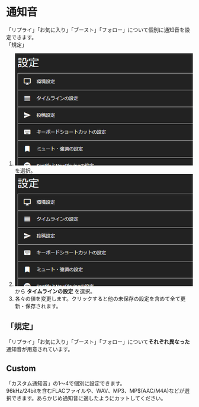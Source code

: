# 通知音

「リプライ」「お気に入り」「ブースト」「フォロー」について個別に通知音を設定できます。  
「規定」
  
1. ![settings1](/media/settings1.png)を選択。
1. ![settings2](/media/settings2.png)  
から __タイムラインの設定__ を選択。
1. 各々の値を変更します。クリックすると他の未保存の設定を含めて全て更新・保存されます。

## 「規定」

「リプライ」「お気に入り」「ブースト」「フォロー」について**それぞれ異なった**通知音が用意されています。

## Custom

「カスタム通知音」の1～4で個別に設定できます。  
96kHz/24bitを含むFLACファイルや、WAV、MP3、MP$(AAC/M4A)などが選択できます。あらかじめ通知音に適したようにカットしてください。